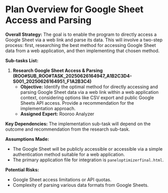 # Plan Overview for Google Sheet Access and Parsing

**Overall Strategy:**
The goal is to enable the program to directly access a Google Sheet via a web link and parse its data. This will involve a two-step process: first, researching the best method for accessing Google Sheet data from a web application, and then implementing that chosen method.

**Sub-tasks List:**

1.  **Research Google Sheet Access & Parsing (ROO#SUB_ROO#TASK_20250626164947_A1B2C3D4-S001_20250626164951_F1A2B3C4)**
    *   **Objective:** Identify the optimal method for directly accessing and parsing Google Sheet data via a web link within a web application context, considering options like CSV export and public Google Sheets API access. Provide a recommendation for the implementation approach.
    *   **Assigned Expert:** Rooroo Analyzer

**Key Dependencies:**
The implementation sub-task will depend on the outcome and recommendation from the research sub-task.

**Assumptions Made:**
*   The Google Sheet will be publicly accessible or accessible via a simple authentication method suitable for a web application.
*   The primary application file for integration is `paneloptimizerfinal.html`.

**Potential Risks:**
*   Google Sheet access limitations or API quotas.
*   Complexity of parsing various data formats from Google Sheets.